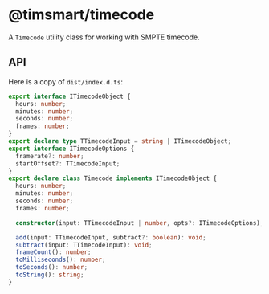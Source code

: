 # @timsmart/timecode

A `Timecode` utility class for working with SMPTE timecode.

## API

Here is a copy of `dist/index.d.ts`:

```ts
export interface ITimecodeObject {
  hours: number;
  minutes: number;
  seconds: number;
  frames: number;
}
export declare type TTimecodeInput = string | ITimecodeObject;
export interface ITimecodeOptions {
  framerate?: number;
  startOffset?: TTimecodeInput;
}
export declare class Timecode implements ITimecodeObject {
  hours: number;
  minutes: number;
  seconds: number;
  frames: number;

  constructor(input: TTimecodeInput | number, opts?: ITimecodeOptions);

  add(input: TTimecodeInput, subtract?: boolean): void;
  subtract(input: TTimecodeInput): void;
  frameCount(): number;
  toMilliseconds(): number;
  toSeconds(): number;
  toString(): string;
}
```
